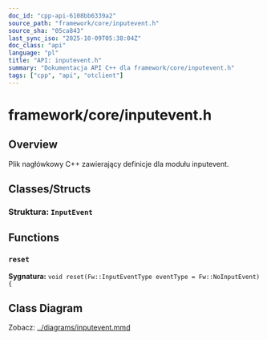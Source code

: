 ```yaml
---
doc_id: "cpp-api-6108bb6339a2"
source_path: "framework/core/inputevent.h"
source_sha: "05ca843"
last_sync_iso: "2025-10-09T05:38:04Z"
doc_class: "api"
language: "pl"
title: "API: inputevent.h"
summary: "Dokumentacja API C++ dla framework/core/inputevent.h"
tags: ["cpp", "api", "otclient"]
---
```


# framework/core/inputevent.h

## Overview

Plik nagłówkowy C++ zawierający definicje dla modułu inputevent.

## Classes/Structs

### Struktura: `InputEvent`

## Functions

### `reset`

**Sygnatura:** `void reset(Fw::InputEventType eventType = Fw::NoInputEvent) {`

## Class Diagram

Zobacz: [../diagrams/inputevent.mmd](../diagrams/inputevent.mmd)
